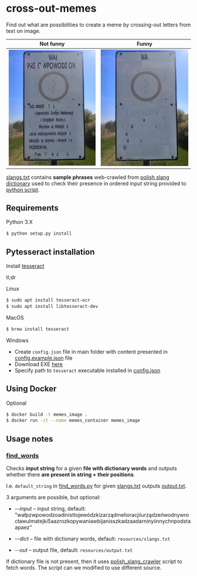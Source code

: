 # cross-out-memes

Find out what are possibilities to create a meme 
by crossing-out letters from text on image.

| Not funny             |  Funny |
:-------------------------:|:-------------------------:
![boring](./memes/original.jpg) |  ![haha](./memes/funny.jpg)

[slangs.txt](resources/slangs.txt) contains **sample phrases** web-crawled from [polish slang dictionary](https://www.miejski.pl)
used to check their presence in ordered input string provided to [python script](./find_words.py).

## Requirements

Python 3.X

```bash
$ python setup.py install
```

## Pytesseract installation

Install [tesseract](https://github.com/tesseract-ocr/tesseract/wiki)

tl;dr
    
Linux
```bash
$ sudo apt install tesseract-ocr
$ sudo apt install libtesseract-dev 
```
   
MacOS
```bash
$ brew install tesseract
```
    
Windows
    
- Create `config.json` file in main folder with content presented in [config.example.json](resources/config.example.json) file
- Download EXE [here](https://github.com/UB-Mannheim/tesseract/wiki)
- Specify path to `tesseract` executable installed in [config.json](resources/config.json)


## Using Docker

Optional

```bash
$ docker build -t memes_image .
$ docker run -it --name memes_container memes_image
```

## Usage notes

### [find_words](find_words.py)

Checks **input string** for a given **file with dictionary words** and outputs whether there **are present in string + their positions**.

I.e. `default_string` in [find_words.py](find_words.py) for given [slangs.txt](resources/slangs.txt) outputs [output.txt](resources/output.txt).

3 arguments are possible, but optional:

- _--input_ – input string, default: "wałpzwpowodzoadinisttojewódzkizarządmelioracjiiurządzeńwodnywrocławulmatejki5aazrozkopywaniawbijanisszkadzaadarninyiinnychnpodstaapaez"

- _--dict_ – file with dictionary words, default: `resources/slangs.txt`

- _--out_ – output file, default: `resources/output.txt`

If dictionary file is not present, then it uses [polish_slang_crawler](util/polish_slang_crawler.py) script to fetch words.
The script can we modified to use different source.
